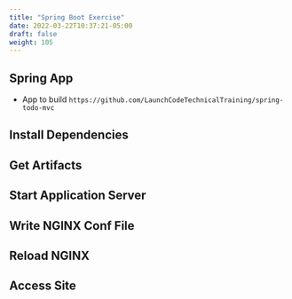 ```yaml
---
title: "Spring Boot Exercise"
date: 2022-03-22T10:37:21-05:00
draft: false
weight: 105
---
```


## Spring App

- App to build `https://github.com/LaunchCodeTechnicalTraining/spring-todo-mvc`

## Install Dependencies

## Get Artifacts

## Start Application Server

## Write NGINX Conf File

## Reload NGINX

## Access Site